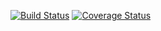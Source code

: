 [![Build Status](https://travis-ci.com/Badhi/mawk.svg?token=jD2BUNz8i8Pm4qCpC4vQ&branch=master)](https://travis-ci.com/Badhi/mawk)    [![Coverage Status](https://coveralls.io/repos/github/Badhi/mawk/badge.svg)](https://coveralls.io/github/Badhi/mawk)
